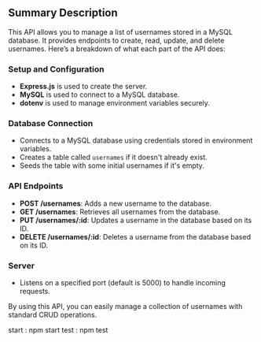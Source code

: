 ## Summary Description

This API allows you to manage a list of usernames stored in a MySQL database. It provides endpoints to create, read, update, and delete usernames. Here’s a breakdown of what each part of the API does:

### Setup and Configuration

- **Express.js** is used to create the server.
- **MySQL** is used to connect to a MySQL database.
- **dotenv** is used to manage environment variables securely.

### Database Connection

- Connects to a MySQL database using credentials stored in environment variables.
- Creates a table called `usernames` if it doesn't already exist.
- Seeds the table with some initial usernames if it's empty.

### API Endpoints

- **POST /usernames**: Adds a new username to the database.
- **GET /usernames**: Retrieves all usernames from the database.
- **PUT /usernames/:id**: Updates a username in the database based on its ID.
- **DELETE /usernames/:id**: Deletes a username from the database based on its ID.

### Server

- Listens on a specified port (default is 5000) to handle incoming requests.

By using this API, you can easily manage a collection of usernames with standard CRUD operations.

start : npm start
test : npm test
